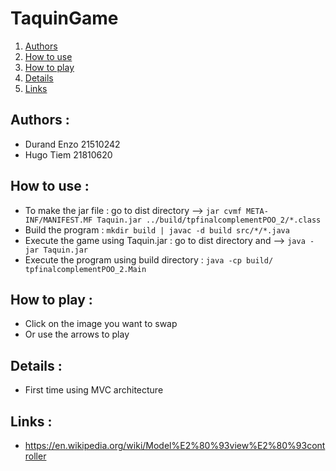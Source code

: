 # TaquinGame

1. [Authors](#authors-)
2. [How to use](#how-to-use-)
3. [How to play](#how-to-play-)
4. [Details](#details-)
5. [Links](#links-)

## Authors :

- Durand Enzo 21510242
- Hugo Tiem 21810620

## How to use : 

- To make the jar file : go to dist directory --> ``jar cvmf META-INF/MANIFEST.MF Taquin.jar ../build/tpfinalcomplementPOO_2/*.class``
- Build the program : ``mkdir build | javac -d build src/*/*.java``
- Execute the game using Taquin.jar : go to dist directory and --> ``java -jar Taquin.jar``
- Execute the program using build directory : ``java -cp build/ tpfinalcomplementPOO_2.Main``

## How to play :

- Click on the image you want to swap
- Or use the arrows to play

## Details :

- First time using MVC architecture

## Links :

- https://en.wikipedia.org/wiki/Model%E2%80%93view%E2%80%93controller
